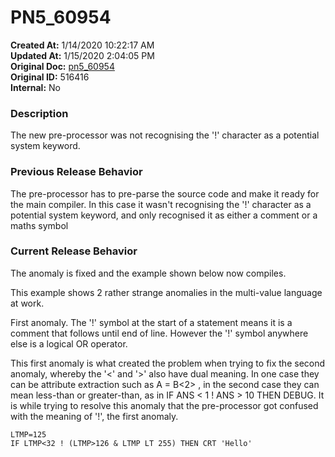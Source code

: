 # PN5_60954

**Created At:** 1/14/2020 10:22:17 AM  
**Updated At:** 1/15/2020 2:04:05 PM  
**Original Doc:** [pn5_60954](https://docs.jbase.com/88391-5-7-6-release-notes/pn5_60954)  
**Original ID:** 516416  
**Internal:** No  


### Description

The new pre-processor was not recognising the '!' character as a potential system keyword.



### Previous Release Behavior

The pre-processor has to pre-parse the source code and make it ready for the main compiler. In this case it wasn't recognising the '!' character as a potential system keyword, and only recognised it as either a comment or a maths symbol



### Current Release Behavior

The anomaly is fixed and the example shown below now compiles.

This example shows 2 rather strange anomalies in the multi-value language at work.

First anomaly. The '!' symbol at the start of a statement means it is a comment that follows until end of line. However the '!' symbol anywhere else is a logical OR operator.

This first anomaly is what created the problem when trying to fix the second anomaly, whereby the '&lt;' and '&gt;' also have dual meaning. In one case they can be attribute extraction such as A = B&lt;2&gt; , in the second case they can mean less-than or greater-than, as in IF ANS &lt; 1 ! ANS &gt; 10 THEN DEBUG. It is while trying to resolve this anomaly that the pre-processor got confused with the meaning of '!', the first anomaly.

```
LTMP=125
IF LTMP<32 ! (LTMP>126 & LTMP LT 255) THEN CRT 'Hello'
```
